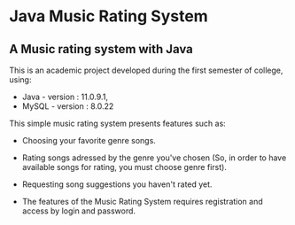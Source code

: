 # Java Music Rating System
## A Music rating system with Java

This is an academic project developed during the first semester of college, using:
 - Java - version : 11.0.9.1,
 - MySQL - version : 8.0.22

This simple music rating system presents features such as:

- Choosing your favorite genre songs.

- Rating songs adressed by the genre you've chosen
(So, in order to have available songs for rating, you must choose genre first).

- Requesting song suggestions you haven't rated yet.

- The features of the Music Rating System requires registration and access by login and password.

